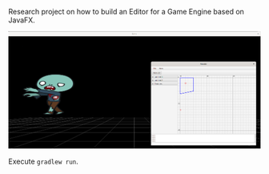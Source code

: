 Research project on how to build an Editor for a Game Engine based on JavaFX.

![Alt text](screenshot.png?raw=true "Editor")

Execute `gradlew run`.
